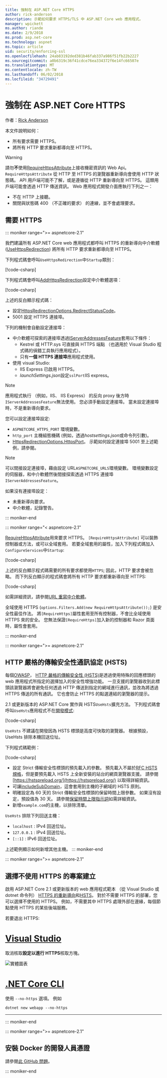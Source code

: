 ```yaml
---
title: 強制在 ASP.NET Core HTTPS
author: rick-anderson
description: 示範如何要求 HTTPS/TLS 中 ASP.NET Core web 應用程式。
manager: wpickett
ms.author: riande
ms.date: 2/9/2018
ms.prod: asp.net-core
ms.technology: aspnet
ms.topic: article
uid: security/enforcing-ssl
ms.openlocfilehash: 24ab83192ded381b46fab337a986f51fb22b2227
ms.sourcegitcommit: a0b6319c36f41cdce76ea334372f6e14fc66507e
ms.translationtype: MT
ms.contentlocale: zh-TW
ms.lasthandoff: 06/02/2018
ms.locfileid: "34729491"
---
```

# <a name="enforce-https-in-aspnet-core"></a>強制在 ASP.NET Core HTTPS

作者：[Rick Anderson](https://twitter.com/RickAndMSFT)

本文件說明如何：

* 所有要求需要 HTTPS。
* 將所有 HTTP 要求重新都導向至 HTTPS。

> [!WARNING]
> 請勿**不**使用[RequireHttpsAttribute](/dotnet/api/microsoft.aspnetcore.mvc.requirehttpsattribute)上接收機密資訊的 Web Api。 `RequireHttpsAttribute` 從 HTTP 至 HTTPS 的瀏覽器重新導向會使用 HTTP 狀態碼。 API 用戶端可能不了解，或是遵循從 HTTP 重新導向至 HTTPS。 這類用戶端可能會透過 HTTP 傳送資訊。 Web 應用程式開發介面應執行下列之一：
>
> * 不在 HTTP 上接聽。
> * 關閉與狀態碼 400 （不正確的要求） 的連線，並不會處理要求。

<a name="require"></a>
## <a name="require-https"></a>需要 HTTPS

::: moniker range=">= aspnetcore-2.1"

我們建議所有 ASP.NET Core web 應用程式都呼叫 HTTPS 的重新導向中介軟體 ([UseHttpsRedirection](/dotnet/api/microsoft.aspnetcore.builder.httpspolicybuilderextensions.usehttpsredirection)) 將所有 HTTP 要求重新都導向至 HTTPS。

下列程式碼會呼叫`UseHttpsRedirection`中`Startup`類別：

[!code-csharp[](enforcing-ssl/sample/Startup.cs?name=snippet1&highlight=13)]

下列程式碼會呼叫[AddHttpsRedirection](/dotnet/api/microsoft.aspnetcore.builder.httpsredirectionservicesextensions.addhttpsredirection)設定中介軟體選項：

[!code-csharp[](enforcing-ssl/sample/Startup.cs?name=snippet2&highlight=14-99)]

上述的反白顯示程式碼：

* 設定[HttpsRedirectionOptions.RedirectStatusCode](/dotnet/api/microsoft.aspnetcore.httpspolicy.httpsredirectionoptions.redirectstatuscode)。
* 5001 設定 HTTPS 連接埠。

下列的機制會自動設定連接埠：

* 中介軟體可探索的連接埠透過[IServerAddressesFeature](/dotnet/api/microsoft.aspnetcore.hosting.server.features.iserveraddressesfeature)套用以下條件：
  - Kestrel 或 HTTP.sys 可直接與 HTTPS 端點 （也適用於 Visual Studio 程式碼的偵錯工具執行應用程式）。
  - 只有**一個 HTTPS 連接埠**應用程式使用。
* 使用 visual Studio:
  - IIS Express 已啟用 HTTPS。
  - *launchSettings.json*設定`sslPort`IIS express。

> [!NOTE]
> 應用程式執行 （例如，IIS、 IIS Express） 的反向 proxy 後方時`IServerAddressesFeature`無法使用。 您必須手動設定連接埠。 當未設定連接埠時，不是重新導向要求。

您可以設定連接埠設定:

* `ASPNETCORE_HTTPS_PORT` 環境變數。
* `http_port` 主機組態機碼 (例如，透過*hostsettings.json*或命令列引數)。
* [HttpsRedirectionOptions.HttpsPort](/dotnet/api/microsoft.aspnetcore.httpspolicy.httpsredirectionoptions.httpsport)。 示範如何設定連接埠 5001 至上述範例，請參閱。

> [!NOTE]
> 可以間接設定連接埠，藉由設定 URL`ASPNETCORE_URLS`環境變數。 環境變數設定的伺服器，和中介軟體然後間接探索透過 HTTPS 連接埠`IServerAddressesFeature`。

如果沒有連接埠設定：

* 未重新導向要求。
* 中介軟體，記錄警告。

::: moniker-end

::: moniker range="< aspnetcore-2.1"

[RequireHttpsAttribute](/dotnet/api/microsoft.aspnetcore.mvc.requirehttpsattribute)用來要求 HTTPS。 `[RequireHttpsAttribute]` 可以裝飾控制器或方法，或可以全域套用。 若要全域套用的屬性，加入下列程式碼加入`ConfigureServices`中`Startup`:

[!code-csharp[](authentication/accconfirm/sample/WebApp1/Startup.cs?name=snippet2&highlight=4-999)]

上述的反白顯示程式碼需要的所有要求都使用`HTTPS`; 因此，HTTP 要求會被忽略。 而下列反白顯示的程式碼會將所有 HTTP 要求都重新導向至 HTTPS:

[!code-csharp[](authentication/accconfirm/sample/WebApp1/Startup.cs?name=snippet_AddRedirectToHttps&highlight=7-999)]

如需詳細資訊，請參閱[URL 重寫中介軟體](xref:fundamentals/url-rewriting)。

全域使用 HTTPS (`options.Filters.Add(new RequireHttpsAttribute());`) 是安全性最佳作法。 將`[RequireHttps]`屬性套用至所有控制器，不會比全域使用 HTTPS 來的安全。 您無法保證`[RequireHttps]`加入新的控制器和 Razor 頁面時，屬性會套用。

::: moniker-end

::: moniker range=">= aspnetcore-2.1"

<a name="hsts"></a>
## <a name="http-strict-transport-security-protocol-hsts"></a>HTTP 嚴格的傳輸安全性通訊協定 (HSTS)

每個[OWASP](https://www.owasp.org/index.php/About_The_Open_Web_Application_Security_Project)， [HTTP 嚴格的傳輸安全性 (HSTS)](https://www.owasp.org/index.php/HTTP_Strict_Transport_Security_Cheat_Sheet)是透過使用特殊的回應標頭的 web 應用程式所指定的選擇加入的安全性增強功能。 一旦支援的瀏覽器收到此標頭該瀏覽器將會避免任何透過 HTTP 傳送到指定的網域進行通訊，並改為將透過 HTTPS 傳送的所有通訊。 它也會防止 HTTPS 的點選連結的瀏覽器的提示。

2.1 或更新版本的 ASP.NET Core 實作與 HSTS`UseHsts`擴充方法。 下列程式碼會呼叫`UseHsts`應用程式不在[開發模式](xref:fundamentals/environments):

[!code-csharp[](enforcing-ssl/sample/Startup.cs?name=snippet1&highlight=10)]

`UseHsts` 不建議在開發因為 HSTS 標頭是高度可快取的瀏覽器。 根據預設，UseHsts 排除本機回送位址。

下列程式碼範例：

[!code-csharp[](enforcing-ssl/sample/Startup.cs?name=snippet2&highlight=5-12)]

* 設定 Strict 傳輸安全性標頭的預先載入的參數。 預先載入不屬於[RFC HSTS 規格](https://tools.ietf.org/html/rfc6797)，但是要預先載入 HSTS 上全新安裝的站台的網頁瀏覽器支援。 請參閱 [https://hstspreload.org/](https://hstspreload.org/) 以取得詳細資訊。
* 可讓[includeSubDomain](https://tools.ietf.org/html/rfc6797#section-6.1.2)，這會套用到主機的子網域的 HSTS 原則。 
* 明確設定為 60 天的 Strict 傳輸安全性標頭的保留時間上限參數。 如果沒有設定，預設值為 30 天。 請參閱[保留時間上限指示詞](https://tools.ietf.org/html/rfc6797#section-6.1.1)如需詳細資訊。
* 新增`example.com`的主機，以排除清單。

`UseHsts` 排除下列回送主機：

* `localhost` : IPv4 回送位址。
* `127.0.0.1` : IPv4 回送位址。
* `[::1]` : IPv6 回送位址。

上述範例顯示如何新增其他主機。
::: moniker-end

::: moniker range=">= aspnetcore-2.1"

<a name="https"></a>
## <a name="opt-out-of-https-on-project-creation"></a>選擇不使用 HTTPS 的專案建立

啟用 ASP.NET Core 2.1 或更新版本的 web 應用程式範本 （從 Visual Studio 或 dotnet 命令列） [HTTPS 的重新導向](#require)和[HSTS](#hsts)。 對於不需要 HTTPS 的部署，您可以選擇不使用的 HTTPS。 例如，不需要其中 HTTPS 處理外部在邊緣，每個節點使用 HTTPS 的某些後端服務。

若要退出 HTTPS:

# <a name="visual-studiotabvisual-studio"></a>[Visual Studio](#tab/visual-studio) 

取消核取**設定以進行 HTTPS**核取方塊。

![實體圖表](enforcing-ssl/_static/out.png)

#   <a name="net-core-clitabnetcore-cli"></a>[.NET Core CLI](#tab/netcore-cli) 

使用 `--no-https` 選項。 例如

```console
dotnet new webapp --no-https
```

---

::: moniker-end

::: moniker range=">= aspnetcore-2.1"

## <a name="how-to-setup-a-developer-certificate-for-docker"></a>安裝 Docker 的開發人員憑證

請參閱[此 GitHub 問題](https://github.com/aspnet/Docs/issues/6199)。

::: moniker-end

